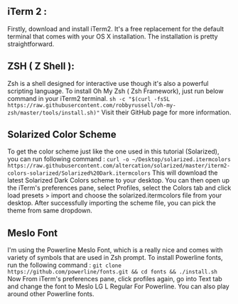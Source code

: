 ## iTerm 2 :
Firstly, download and install iTerm2. It's a free replacement for the default terminal that comes with your OS X installation. The installation is pretty straightforward.

## ZSH ( Z Shell ):
Zsh is a shell designed for interactive use though it's also a powerful scripting language.
To install Oh My Zsh ( Zsh Framework), just run below command in your iTerm2 terminal.
`sh -c "$(curl -fsSL https://raw.githubusercontent.com/robbyrussell/oh-my-zsh/master/tools/install.sh)"`
Visit their GitHub page for more information.
## Solarized Color Scheme
To get the color scheme just like the one used in this tutorial (Solarized), you can run following command :
`curl -o ~/Desktop/solarized.itermcolors https://raw.githubusercontent.com/altercation/solarized/master/iterm2-colors-solarized/Solarized%20Dark.itermcolors`
This will download the latest Solarized Dark Colors scheme to your desktop. You can then open up the iTerm's preferences pane, select Profiles, select the Colors tab and click load presets > import and choose the solarized.itermcolors file from your desktop.
After successfully importing the scheme file, you can pick the theme from same dropdown.

## Meslo Font
I'm using the Powerline Meslo Font, which is a really nice and comes with variety of symbols that are used in Zsh prompt. To install Powerline fonts, run the following command :
`git clone https://github.com/powerline/fonts.git && cd fonts && ./install.sh`
Now From iTerm's preferences pane, click profiles again, go into Text tab and change the font to Meslo LG L Regular For Powerline. You can also play around other Powerline fonts.

